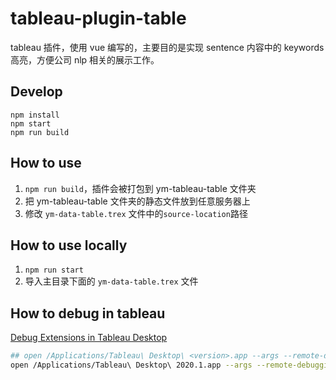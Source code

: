 # tableau-plugin-table

tableau 插件，使用 vue 编写的，主要目的是实现 sentence 内容中的 keywords 高亮，方便公司 nlp 相关的展示工作。

## Develop

```
npm install
npm start
npm run build
```

## How to use

1. ```npm run build```，插件会被打包到 ym-tableau-table 文件夹
2. 把 ym-tableau-table 文件夹的静态文件放到任意服务器上
3. 修改 ```ym-data-table.trex``` 文件中的```source-location```路径

## How to use locally

1. ```npm run start```
2. 导入主目录下面的 ```ym-data-table.trex``` 文件

## How to debug in tableau

[Debug Extensions in Tableau Desktop](https://tableau.github.io/extensions-api/docs/trex_debugging.html)

```bash
## open /Applications/Tableau\ Desktop\ <version>.app --args --remote-debugging-port=8696
open /Applications/Tableau\ Desktop\ 2020.1.app --args --remote-debugging-port=8696
```
